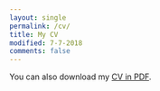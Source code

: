 ```yaml
---
layout: single
permalink: /cv/
title: My CV
modified: 7-7-2018
comments: false
---
```


You can also download my <a href="https://drive.google.com/open?id=10eIVfKUfMPw8tCEuS0DevCTzFPuk-bp2" target="_blank">CV in PDF</a>.
